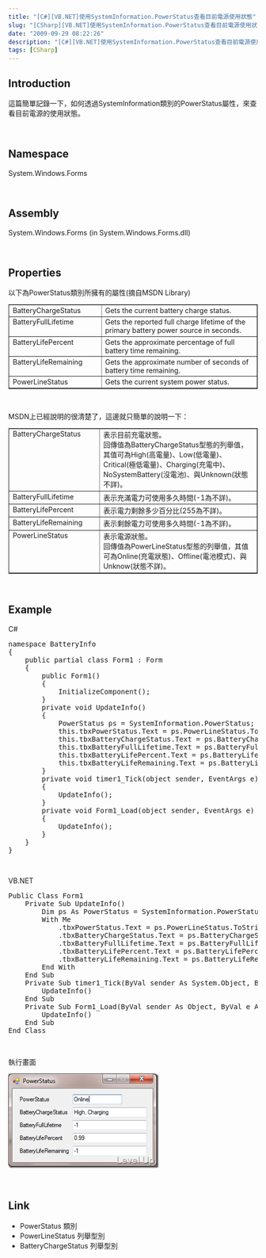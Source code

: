 ```yaml
---
title: "[C#][VB.NET]使用SystemInformation.PowerStatus查看目前電源使用狀態"
slug: "[CSharp][VB.NET]使用SystemInformation.PowerStatus查看目前電源使用狀態"
date: "2009-09-29 08:22:26"
description: "[C#][VB.NET]使用SystemInformation.PowerStatus查看目前電源使用狀態"
tags: [CSharp]
---
```


<h2>Introduction</h2>  <p>這篇簡單記錄一下，如何透過SystemInformation類別的PowerStatus屬性，來查看目前電源的使用狀態。</p>  <p> </p>  <h2>Namespace</h2>  <p>System.Windows.Forms</p>  <p> </p>  <h2>Assembly</h2>  <p>System.Windows.Forms (in System.Windows.Forms.dll) </p>  <p> </p>  <h2>Properties</h2>  <p>以下為PowerStatus類別所擁有的屬性(摘自MSDN Library)</p>  <table border="1" cellspacing="0" cellpadding="2" width="701"><tbody>     <tr>       <td valign="top" width="200">BatteryChargeStatus</td>        <td valign="top" width="499">Gets the current battery charge status.</td>     </tr>      <tr>       <td valign="top" width="200">BatteryFullLifetime</td>        <td valign="top" width="499">Gets the reported full charge lifetime of the primary battery power source in seconds.</td>     </tr>      <tr>       <td valign="top" width="200">BatteryLifePercent</td>        <td valign="top" width="499">Gets the approximate percentage of full battery time remaining.</td>     </tr>      <tr>       <td valign="top" width="200">BatteryLifeRemaining</td>        <td valign="top" width="499">Gets the approximate number of seconds of battery time remaining.</td>     </tr>      <tr>       <td valign="top" width="200">PowerLineStatus</td>        <td valign="top" width="499">Gets the current system power status.</td>     </tr>   </tbody></table>  <p> </p>  <p>MSDN上已經說明的很清楚了，這邊就只簡單的說明一下：</p>  <table border="1" cellspacing="0" cellpadding="2" width="701"><tbody>     <tr>       <td valign="top" width="200">BatteryChargeStatus</td>        <td valign="top" width="499">表示目前充電狀態。          <br />回傳值為BatteryChargeStatus型態的列舉值，其值可為High(高電量)、Low(低電量)、Critical(極低電量)、Charging(充電中)、NoSystemBattery(沒電池)、與Unknown(狀態不詳)。</td>     </tr>      <tr>       <td valign="top" width="200">BatteryFullLifetime</td>        <td valign="top" width="499">表示充滿電力可使用多久時間(-1為不詳)。</td>     </tr>      <tr>       <td valign="top" width="200">BatteryLifePercent</td>        <td valign="top" width="499">表示電力剩餘多少百分比(255為不詳)。</td>     </tr>      <tr>       <td valign="top" width="200">BatteryLifeRemaining</td>        <td valign="top" width="499">表示剩餘電力可使用多久時間(-1為不詳)。</td>     </tr>      <tr>       <td valign="top" width="200">PowerLineStatus</td>        <td valign="top" width="499">表示電源狀態。          <br />回傳值為PowerLineStatus型態的列舉值，其值可為Online(充電狀態)、Offline(電池模式)、與Unknow(狀態不詳)。</td>     </tr>   </tbody></table>  <p> </p>  <h2>Example</h2>  <p />  <p>C#    <br /></p>  <div style="padding-bottom: 0px; margin: 0px; padding-left: 0px; padding-right: 0px; display: inline; float: none; padding-top: 0px" id="scid:812469c5-0cb0-4c63-8c15-c81123a09de7:1292710f-e5b1-46ab-8093-50df7304507d" class="wlWriterEditableSmartContent"><pre name="code" class="c#:nocontrols">namespace BatteryInfo
{
    public partial class Form1 : Form
    {
        public Form1()
        {
            InitializeComponent();
        }
        private void UpdateInfo()
        {
            PowerStatus ps = SystemInformation.PowerStatus;
            this.tbxPowerStatus.Text = ps.PowerLineStatus.ToString();
            this.tbxBatteryChargeStatus.Text = ps.BatteryChargeStatus.ToString();
            this.tbxBatteryFullLifetime.Text = ps.BatteryFullLifetime.ToString();
            this.tbxBatteryLifePercent.Text = ps.BatteryLifePercent.ToString();
            this.tbxBatteryLifeRemaining.Text = ps.BatteryLifeRemaining.ToString();
        }
        private void timer1_Tick(object sender, EventArgs e)
        {
            UpdateInfo();
        }
        private void Form1_Load(object sender, EventArgs e)
        {
            UpdateInfo();
        }        
    }
}</pre></div>

<p />

<p />

<p> </p>

<p>VB.NET  <br /></p>

<div style="padding-bottom: 0px; margin: 0px; padding-left: 0px; padding-right: 0px; display: inline; float: none; padding-top: 0px" id="scid:812469c5-0cb0-4c63-8c15-c81123a09de7:2b865c7d-8156-422f-b572-31e067264dd5" class="wlWriterEditableSmartContent"><pre name="code" class="vb:nocontrols">Public Class Form1
    Private Sub UpdateInfo()
        Dim ps As PowerStatus = SystemInformation.PowerStatus
        With Me
            .tbxPowerStatus.Text = ps.PowerLineStatus.ToString
            .tbxBatteryChargeStatus.Text = ps.BatteryChargeStatus.ToString
            .tbxBatteryFullLifetime.Text = ps.BatteryFullLifetime
            .tbxBatteryLifePercent.Text = ps.BatteryLifePercent
            .tbxBatteryLifeRemaining.Text = ps.BatteryLifeRemaining
        End With
    End Sub
    Private Sub timer1_Tick(ByVal sender As System.Object, ByVal e As System.EventArgs) Handles timer1.Tick
        UpdateInfo()
    End Sub
    Private Sub Form1_Load(ByVal sender As Object, ByVal e As System.EventArgs) Handles Me.Load
        UpdateInfo()
    End Sub
End Class
</pre></div>

<p />

<p> </p>

<p>執行畫面</p>

<p><img style="border-right-width: 0px; display: inline; border-top-width: 0px; border-bottom-width: 0px; border-left-width: 0px" title="image" border="0" alt="image" src="\images\posts\10817\image_thumb.png" width="304" height="191" /></p>

<p> </p>

<h2>Link</h2>

<ul>
  <li>PowerStatus 類別</li>

  <li>PowerLineStatus 列舉型別</li>

  <li>BatteryChargeStatus 列舉型別</li>
</ul>
